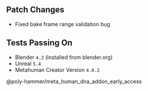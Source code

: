 ## Patch Changes
* Fixed bake frame range validation bug

## Tests Passing On
* Blender `4.2` (installed from blender.org)
* Unreal `5.4`
* Metahuman Creator Version `4.0.2`

@poly-hammer/meta_human_dna_addon_early_access